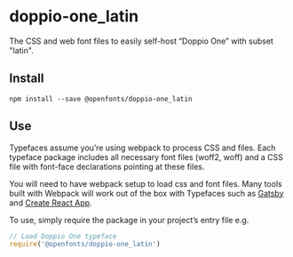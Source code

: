 
# doppio-one_latin

The CSS and web font files to easily self-host “Doppio One” with subset "latin".

## Install

`npm install --save @openfonts/doppio-one_latin`

## Use

Typefaces assume you’re using webpack to process CSS and files. Each typeface
package includes all necessary font files (woff2, woff) and a CSS file with
font-face declarations pointing at these files.

You will need to have webpack setup to load css and font files. Many tools built
with Webpack will work out of the box with Typefaces such as [Gatsby](https://github.com/gatsbyjs/gatsby)
and [Create React App](https://github.com/facebookincubator/create-react-app).

To use, simply require the package in your project’s entry file e.g.

```javascript
// Load Doppio One typeface
require('@openfonts/doppio-one_latin')
```
